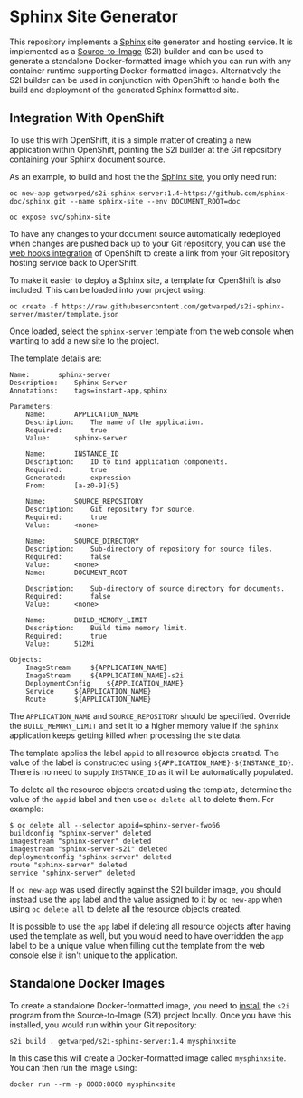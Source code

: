 # Sphinx Site Generator

This repository implements a [Sphinx](http://www.sphinx-doc.org) site generator and hosting service. It is implemented as a [Source-to-Image](https://github.com/openshift/source-to-image) (S2I) builder and can be used to generate a standalone Docker-formatted image which you can run with any container runtime supporting Docker-formatted images. Alternatively the S2I builder can be used in conjunction with OpenShift to handle both the build and deployment of the generated Sphinx formatted site.

## Integration With OpenShift

To use this with OpenShift, it is a simple matter of creating a new application within OpenShift, pointing the S2I builder at the Git repository containing your Sphinx document source.

As an example, to build and host the the [Sphinx site](https://github.com/sphinx-doc/sphinx), you only need run:

```
oc new-app getwarped/s2i-sphinx-server:1.4~https://github.com/sphinx-doc/sphinx.git --name sphinx-site --env DOCUMENT_ROOT=doc

oc expose svc/sphinx-site
```

To have any changes to your document source automatically redeployed when changes are pushed back up to your Git repository, you can use the [web hooks integration](https://docs.openshift.com/container-platform/latest/dev_guide/builds.html#webhook-triggers) of OpenShift to create a link from your Git repository hosting service back to OpenShift.

To make it easier to deploy a Sphinx site, a template for OpenShift is also included. This can be loaded into your project using:

```
oc create -f https://raw.githubusercontent.com/getwarped/s2i-sphinx-server/master/template.json
```

Once loaded, select the ``sphinx-server`` template from the web console when wanting to add a new site to the project.

The template details are:

```
Name:		sphinx-server
Description:	Sphinx Server
Annotations:	tags=instant-app,sphinx

Parameters:
    Name:		APPLICATION_NAME
    Description:	The name of the application.
    Required:		true
    Value:		sphinx-server
    
    Name:		INSTANCE_ID
    Description:	ID to bind application components.
    Required:		true
    Generated:		expression
    From:		[a-z0-9]{5}

    Name:		SOURCE_REPOSITORY
    Description:	Git repository for source.
    Required:		true
    Value:		<none>
    
    Name:		SOURCE_DIRECTORY
    Description:	Sub-directory of repository for source files.
    Required:		false
    Value:		<none>
    Name:		DOCUMENT_ROOT
    
    Description:	Sub-directory of source directory for documents.
    Required:		false
    Value:		<none>
    
    Name:		BUILD_MEMORY_LIMIT
    Description:	Build time memory limit.
    Required:		true
    Value:		512Mi

Objects:
    ImageStream		${APPLICATION_NAME}
    ImageStream		${APPLICATION_NAME}-s2i
    DeploymentConfig	${APPLICATION_NAME}
    Service		${APPLICATION_NAME}
    Route		${APPLICATION_NAME}
```

The ``APPLICATION_NAME`` and ``SOURCE_REPOSITORY`` should be specified. Override the ``BUILD_MEMORY_LIMIT`` and set it to a higher memory value if the ``sphinx`` application keeps getting killed when processing the site data.

The template applies the label ``appid`` to all resource objects created. The value of the label is constructed using ``${APPLICATION_NAME}-${INSTANCE_ID}``. There is no need to supply ``INSTANCE_ID`` as it will be automatically populated.

To delete all the resource objects created using the template, determine the value of the ``appid`` label and then use ``oc delete all`` to delete them. For example:

```
$ oc delete all --selector appid=sphinx-server-fwo66
buildconfig "sphinx-server" deleted
imagestream "sphinx-server" deleted
imagestream "sphinx-server-s2i" deleted
deploymentconfig "sphinx-server" deleted
route "sphinx-server" deleted
service "sphinx-server" deleted
```

If ``oc new-app`` was used directly against the S2I builder image, you should instead use the ``app`` label and the value assigned to it by ``oc new-app`` when using ``oc delete all`` to delete all the resource objects created.

It is possible to use the ``app`` label if deleting all resource objects after having used the template as well, but you would need to have overridden the ``app`` label to be a unique value when filling out the template from the web console else it isn't unique to the application.

## Standalone Docker Images

To create a standalone Docker-formatted image, you need to [install](https://github.com/openshift/source-to-image/releases) the ``s2i`` program from the Source-to-Image (S2I) project locally. Once you have this installed, you would run within your Git repository:

```
s2i build . getwarped/s2i-sphinx-server:1.4 mysphinxsite
```

In this case this will create a Docker-formatted image called ``mysphinxsite``. You can then run the image using:

```
docker run --rm -p 8080:8080 mysphinxsite
```